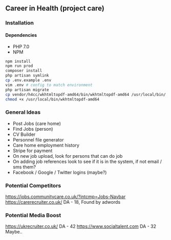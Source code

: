 ## Career in Health (project care)

### Installation
#### Dependencies
- PHP 7.0
- NPM

```bash
npm install
npm run prod
composer install
php artisan symlink
cp .env.example .env
vim .env # config to match environment
php artisan migrate
cp vendor/h4cc/wkhtmltopdf-amd64/bin/wkhtmltopdf-amd64 /usr/local/bin/ # maybe sudo
chmod +x /usr/local/bin/wkhtmltopdf-amd64                              # maybe sudo
```


### General Ideas
- Post Jobs (care home)
- Find Jobs (person)
- CV Builder
- Personnel file generator
- Care home employment history
- Stripe for payment
- On new job upload, look for persons that can do job
- On adding job references look to see if it is in the system, if not email / sms them?
- Facebook / Google / Twitter logins (maybe?)

### Potential Competitors
https://jobs.communitycare.co.uk/?intcmp=Jobs-Navbar
https://carerecruiter.co.uk/ DA - 18, Found by adwords

### Potential Media Boost
https://ukrecruiter.co.uk/ DA - 42
https://www.socialtalent.com DA - 32 Maybe..
